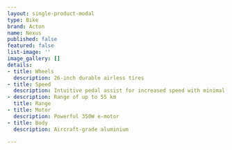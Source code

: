 ```yaml
---
layout: single-product-modal
type: Bike
brand: Acton
name: Nexus
published: false
featured: false
list-image: ''
image_gallery: []
details:
- title: Wheels
  description: 26-inch durable airless tires
- title: Speed
  description: Intuitive pedal assist for increased speed with minimal effort
- description: Range of up to 55 km
  title: Range
- title: Motor
  description: Powerful 350W e-motor
- title: Body
  description: Aircraft-grade aluminium

---
```

